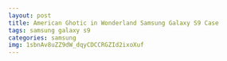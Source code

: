 ```yaml
---
layout: post
title: American Ghotic in Wonderland Samsung Galaxy S9 Case
tags: samsung galaxy s9
categories: samsung
img: 1sbnAv8uZZ9dW_dqyCDCCRGZId2ixoXuf
---
```

